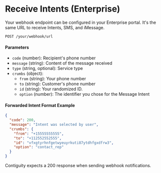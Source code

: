 # Receive Intents (Enterprise)
Your webhook endpoint can be configured in your Enterprise portal. It's the same URL to receive Intents, SMS, and iMessage.

`POST /your/webhook/url`

#### Parameters

- `code` (number): Recipient's phone number
- `message` (string): Content of the message received
- `type` (string, optional): Service type
- `crumbs` (object):
  - `from` (string): Your phone number
  - `to` (string): Customer's phone number
  - `id` (string): Your randomized ID.
  - `option` (number): The identifier you chose for the Message Intent

#### Forwarded Intent Format Example

```json
{
  "code": 200,
  "message": "Intent was selected by user",
  "crumbs": {
    "from": "+15555555555",
    "to": "+112552552555",
    "id": "vfxgtyrhnfgetwyeuyrkuti87ytdhfgxdfrw3",
    "option": "contact_rep"
  }
}
```

Contiguity expects a 200 response when sending webhook notifications.
